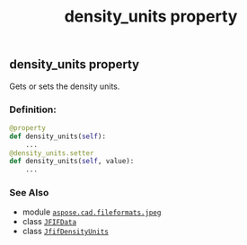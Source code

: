 ﻿---
title: density_units property
second_title: Aspose.CAD for Python via .NET API References
description: 
type: docs
weight: 30
url: /python-net/aspose.cad.fileformats.jpeg/jfifdata/density_units/
is_root: false
---

## density_units property


Gets or sets the density units.
### Definition:
```python
@property
def density_units(self):
    ...
@density_units.setter
def density_units(self, value):
    ...
```

### See Also
* module [`aspose.cad.fileformats.jpeg`](../../)
* class [`JFIFData`](/cad/python-net/aspose.cad.fileformats.jpeg/jfifdata)
* class [`JfifDensityUnits`](/cad/python-net/aspose.cad.fileformats.jpeg/jfifdensityunits)
